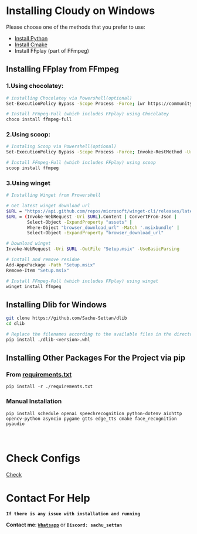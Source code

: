 # Installing Cloudy on Windows

Please choose one of the methods that you prefer to use:

- [Install Python](https://www.python.org/downloads/)
- [Install Cmake](https://cmake.org/download/)
- Install FFplay (part of FFmpeg)

## **Installing FFplay from FFmpeg**

### **1.Using chocolatey:**

```bash
# installing Chocolatey via Powershell(optional)
Set-ExecutionPolicy Bypass -Scope Process -Force; iwr https://community.chocolatey.org/install.ps1 -UseBasicParsing | iex

# Install FFmpeg-Full (which includes FFplay) using Chocolatey
choco install ffmpeg-full 
```
### **2.Using scoop:**

```bash
# Instaling Scoop via Powershell(optional)
Set-ExecutionPolicy Bypass -Scope Process -Force; Invoke-RestMethod -Uri https://get.scoop.sh | Invoke-Expression

# Install FFmpeg-Full (which includes FFplay) using scoop
scoop install ffmpeg
```

### **3.Using winget**

```bash
# Installing Winget from Prowershell  

# Get latest winget download url
$URL = "https://api.github.com/repos/microsoft/winget-cli/releases/latest"
$URL = (Invoke-WebRequest -Uri $URL).Content | ConvertFrom-Json |
        Select-Object -ExpandProperty "assets" |
        Where-Object "browser_download_url" -Match '.msixbundle' |
        Select-Object -ExpandProperty "browser_download_url"

# Download winget
Invoke-WebRequest -Uri $URL -OutFile "Setup.msix" -UseBasicParsing

# install and remove residue
Add-AppxPackage -Path "Setup.msix"
Remove-Item "Setup.msix"

# Install FFmpeg-Full (which includes FFplay) using winget
winget install ffmpeg
```

## **Installing Dlib for Windows**

```bash
git clone https://github.com/Sachu-Settan/dlib
cd dlib

# Replace the filenames according to the available files in the directory
pip install ./dlib-<version>.whl
```

## **Installing Other Packages For the Project via pip**

### **From [requirements.txt](requirements.txt)**

```
pip install -r ./requirements.txt
```

### **Manual Installation**

```
pip install schedule openai speechrecognition python-dotenv aiohttp opencv-python asyncio pygame gtts edge_tts cmake face_recognition pyaudio
```
<br>

# Check Configs
[Check](./main.py#280)

# Contact For Help
**`If there is any issue with installation and running`**

**Contact me**: [**`Whatsapp`**](https://wa.me/+919744933034) or **`Discord: sachu_settan`**
